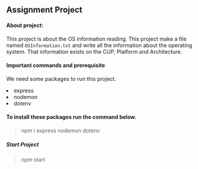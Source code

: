 ## Assignment Project

#### About project:
This project is about the OS information reading. This project make a file named `OSInformation.txt` and write all the information about the operating system. That information exists on the CUP,  Platform and Architecture.

#### Important commands and prerequisite
We need some packages to run this project.
<li>express</li>
<li>nodemon</li>
<li>dotenv</li>

#### To install these packages run the command below.
> npm i express nodemon dotenv

##### Start Project
> npm start
